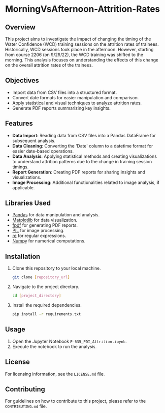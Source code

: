 # MorningVsAfternoon-Attrition-Rates

## Overview

This project aims to investigate the impact of changing the timing of the Water Confidence (WCD) training sessions on the attrition rates of trainees. Historically, WCD sessions took place in the afternoon. However, starting from course 2206 (on 9/29/22), the WCD training was shifted to the morning. This analysis focuses on understanding the effects of this change on the overall attrition rates of the trainees.

## Objectives

- Import data from CSV files into a structured format.
- Convert date formats for easier manipulation and comparison.
- Apply statistical and visual techniques to analyze attrition rates.
- Generate PDF reports summarizing key insights.

## Features

- **Data Import**: Reading data from CSV files into a Pandas DataFrame for subsequent analysis.
- **Data Cleaning**: Converting the 'Date' column to a datetime format for easier date-based operations.
- **Data Analysis**: Applying statistical methods and creating visualizations to understand attrition patterns due to the change in training session timings.
- **Report Generation**: Creating PDF reports for sharing insights and visualizations.
- **Image Processing**: Additional functionalities related to image analysis, if applicable.

## Libraries Used

- [Pandas](https://pandas.pydata.org/) for data manipulation and analysis.
- [Matplotlib](https://matplotlib.org/) for data visualization.
- [fpdf](https://pyfpdf.readthedocs.io/en/latest/) for generating PDF reports.
- [PIL](https://pillow.readthedocs.io/en/stable/) for image processing.
- [re](https://docs.python.org/3/library/re.html) for regular expressions.
- [Numpy](https://numpy.org/) for numerical computations.

## Installation

1. Clone this repository to your local machine.
   ```bash
   git clone [repository_url]
   ```
2. Navigate to the project directory.
   ```bash
   cd [project_directory]
   ```
3. Install the required dependencies.
   ```bash
   pip install -r requirements.txt
   ```

## Usage

1. Open the Jupyter Notebook `P-635_PDI_Attrition.ipynb`.
2. Execute the notebook to run the analysis.

## License

For licensing information, see the `LICENSE.md` file.

## Contributing

For guidelines on how to contribute to this project, please refer to the `CONTRIBUTING.md` file.
